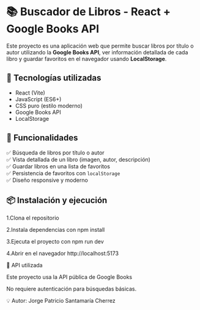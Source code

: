 # 📚 Buscador de Libros - React + Google Books API

Este proyecto es una aplicación web que permite buscar libros por título o autor utilizando la **Google Books API**, ver información detallada de cada libro y guardar favoritos en el navegador usando **LocalStorage**.

## 🚀 Tecnologías utilizadas
- React (Vite)
- JavaScript (ES6+)
- CSS puro (estilo moderno)
- Google Books API
- LocalStorage

## 🎯 Funcionalidades
✅ Búsqueda de libros por título o autor  
✅ Vista detallada de un libro (imagen, autor, descripción)  
✅ Guardar libros en una lista de favoritos  
✅ Persistencia de favoritos con `localStorage`  
✅ Diseño responsive y moderno  

## 📦 Instalación y ejecución
1.Clona el repositorio

2.Instala dependencias con npm install

3.Ejecuta el proyecto con npm run dev

4.Abrir en el navegador http://localhost:5173

🔑 API utilizada

Este proyecto usa la API pública de Google Books

No requiere autenticación para búsquedas básicas.

💡 Autor: Jorge Patricio Santamaría Cherrez
